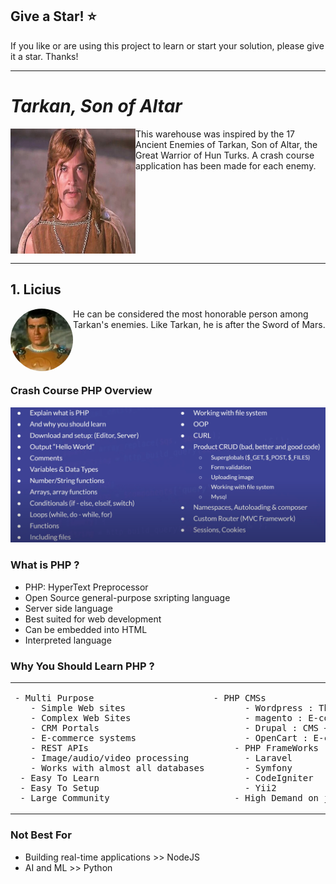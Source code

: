 ## Give a Star! :star:

If you like or are using this project to learn or start your solution, please give it a star. Thanks!
<hr>

# <i>Tarkan, Son of Altar</i>
<img align="left" width="200" height="200" src="https://github.com/NisanurBulut/EnemiesOfCrashCourses/blob/master/Assets/kartalTibet.jpg"><p>This warehouse was inspired by the 17 Ancient Enemies of Tarkan, Son of Altar, the Great Warrior of Hun Turks. A crash course application has been made for each enemy. </p>
</br></br></br></br></br></br></br>
<hr>

## 1. Licius
<img style="border-radius: 50%;" align="left" width="100" height="100" src="https://github.com/NisanurBulut/EnemiesOfCrashCourses/blob/master/Assets/lucius.png"><p>He can be considered the most honorable person among Tarkan's enemies. Like Tarkan, he is after the Sword of Mars.</p></br></br></br>


### Crash Course PHP Overview

![Crash Course PHP Overview](https://github.com/NisanurBulut/EnemiesOfCrashCourses/blob/master/Assets/overview.png)

### What is PHP ?
- PHP: HyperText Preprocessor
- Open Source general-purpose sxripting language
- Server side language
- Best suited for web development
- Can be embedded into HTML
- Interpreted language
  
### Why You Should Learn PHP ?
<table>
  <tr>
    <td> <pre>- Multi Purpose 
   - Simple Web sites 
   - Complex Web Sites
   - CRM Portals
   - E-commerce systems
   - REST APIs
   - Image/audio/video processing
   - Works with almost all databases
 - Easy To Learn
 - Easy To Setup
 - Large Community</pre>
    </td>
    <td><pre>- PHP CMSs
      - Wordpress : The most popular CMS
      - magento : E-commerce
      - Drupal : CMS +  E-commerce
      - OpenCart : E-commerce solution
    - PHP FrameWorks
      - Laravel
      - Symfony
      - CodeIgniter
      - Yii2
    - High Demand on job market</pre></td>
  </tr>
</table>

### Not Best For

* Building real-time applications >> NodeJS
* AI and ML >> Python